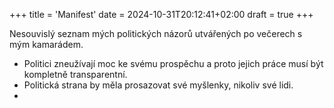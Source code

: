 +++
title = 'Manifest'
date = 2024-10-31T20:12:41+02:00
draft = true
+++

Nesouvislý seznam mých politických názorů utvářených po večerech s mým kamarádem.

- Politici zneužívají moc ke svému prospěchu a proto jejich práce musí být kompletně transparentní.
- Politická strana by měla prosazovat své myšlenky, nikoliv své lidi.
- 